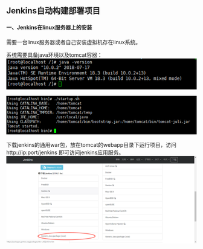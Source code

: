 ## Jenkins自动构建部署项目

#### 一、Jenkins在linux服务器上的安装
需要一台linux服务器或者自己安装虚拟机存在linux系统。

系统需要具备java环境以及tomcat容器：
![jenkins_java_version.png](./assert/jenkins/jenkins_20191010103217.png)

![jenkins_tomcat.png](./assert/jenkins/jenkins_20191010103401.png)

下载jenkins的通用war包，放在tomcat的webapp目录下运行项目，访问http://ip:port/jenkins
即可访问jenkins应用服务。
![jenkins_war_download.png](./assert/jenkins/jenkins_20191010103903.png)